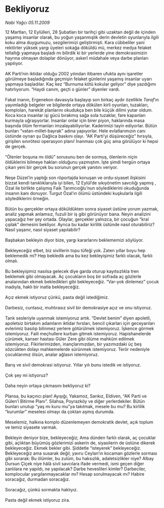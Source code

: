 # Bekliyoruz

*Nabi Yağcı 05.11.2009*

<div class="taraf_structure_2col_1zq">
<div class="margen_n">



 <p>12 Martları, 12 Eylülleri, 28 Şubatları bir tarihçi gibi uzaktan değil de içinden yaşamış insanlar olarak, bu yoğun yaşanmışlık derin devletin oyunlarıyla ilgili koku alma duygumuzu, sezgilerimizi geliştirmişti. Kara cübbeliler yani rektörler yüksek yargı üyeleri sokağa döküldü mü, merkez medya felaket tellallığı yapmaya başladı mı bilirdik ki bir yerlerde yine demokrasimizin hayrına olmayan dolaplar dönüyor, askerî müdahale veya darbe planları yapılıyor. <br/><br/>AK Parti’nin iktidar olduğu 2002 yılından itibaren ufukta aynı işaretler görülmeye başladığında geçmişin felaket günlerini yaşamış insanlar uyarı yapmaya başladılar. Kaç kez “Burnuma kötü kokular geliyor” diye yazdığımı hatırlıyorum. “Haydi canım, geçti o günler” diyenler vardı. <br/><br/>Fakat inanın, Ergenekon davasıyla başlayıp son birkaç aydır özellikle <i>Taraf</i>’ın yayımladığı belgeler ve bilgilerde ortaya dökülen kirli oyunları, tuzakları, komploları, harekât planlarını okudukça ben bile küçük dilimi yutar oldum. Koca koca insanlar işi gücü bırakmış sağa sola tuzaklar, fare kapanları kurmayla uğraşıyorlar. İnsanlar onlar için birer piyon, haklarında masa başında ölüm fermanları imzalayabiliyorlar. Kaderimizi tayin ediyorlar. Bütün bunları “vatan-millet-bayrak” adına yapıyorlar. Hele evlatlarımızın canı üstünde oynan şu Dağlıca baskını olayı. “AK Parti’yi düşüreceğiz” hırsıyla, girişilen sınırötesi operasyon planı! İnanması çok güç ama görülüyor ki hepsi de gerçek. <br/><br/>“Ölenler boşuna mı öldü” sorusunu ben de sormuş, ölenlerin niçin öldüklerini bilmeye hakları olduğunu yazmıştım. İşte şimdi hergün ortaya çıkan yeni bir gerçek bu sorunun gerçek yanıtını veriyor. <br/><br/>Neşe Düzel’in yaptığı son röportajda konuşan ve ordu-siyaset ilişkisini bizzat kendi tanıklıklarıyla iyi bilen, 12 Eylül’de sıkıyönetim savcılığı yapmış , Özal ile birlikte çalışmış Faik Tarımcıoğlu’nun söylediklerini okuduğunda insanın kanı donuyor. Turgut Özal’ın ölümü üstündeki kuşkularla ilgili söylediklerini örneğin. <br/><br/>Bütün bu gerçekler ortaya döküldükten sonra siyaset üstüne yorum yazmak, analiz yapmak anlamsız, fuzuli bir iş gibi görünüyor bana. Neyin analizini yapacağız her şey ortada. Olaylar, gerçekler yalnızca, bir çocuğun “kral çıplak” demesini bekliyor. Ayrıca bu kadar kirlilik üstünde nasıl oturabiliriz? Nasıl yaşanır, nasıl siyaset yapılabilir? <br/><br/>Başbakan bekleyin diyor bize, yargı kararlarını beklememizi söylüyor. <br/><br/>Bekleyeceğiz elbet, biz sivillerin topu tüfeği yok. Zaten yıllar boyu hep beklemedik mi? Hep bekledik ama bu kez bekleyişimiz farklı olacak, farklı olmalı. <br/><br/>Bu bekleyişimiz nasılsa gelecek diye garda oturup kayıtsızlıkla tren beklemek gibi olmayacak. Aç çocukların boş bir sofrada aç gözlerle analarından ekmek bekledikleri gibi bekleyeceğiz. “Var-yok dinlemez” çocuk inadıyla, haklı bir inatla bekleyeceğiz. <br/><br/>Açız ekmek istiyoruz çünkü, pasta değil istediğimiz. <br/><br/>Darbesiz, cuntasız, muhtırasız sivil bir demokrasiye açız ve onu istiyoruz. <br/><br/>Tank sesleriyle uyanmak istemiyoruz artık. “Devlet benim” diyen apoletli, apoletsiz birtakım adamların iktidar hırsları, bencil çıkarları için geceyarıları evlerimiz basılıp bilinmez yerlere götürülmek istemiyoruz. İşkence görmek istemiyoruz. Faili meçhullere kurban gitmek istemiyoruz. Hapishanelerde çürümek, kanser hastası Güler Zere gibi ölüme mahkûm edilmek istemiyoruz. Fikirlerimizden, inançlarımızdan, bir yazımızdaki üç beş sözcükten dolayı mahkemelerde sürünmek istemiyoruz. Terör nedeniyle çocuklarımız ölsün, analar ağlasın istemiyoruz. <br/><br/>Barış ve sivil demokrasi istiyoruz. Yıllar yılı bunu istedik ve istiyoruz. <br/><br/>Çok şey mi istiyoruz? <br/><br/>Daha neyin ortaya çıkmasını bekliyoruz ki? <br/><br/>Plansa, bu kaçıncı plan! Ayışığı, Yakamoz, Sarıkız, Eldiven, “AK Parti ve Gülen’i Bitirme Planı”. Silahsa, Poyrazköy ve diğer yerlerdekiler. Bütün bunları unutup “yaş mı kuru mu”ya takılmak, mesele bu mu? Bu kirlilik “kurumlar” meselesi olmayı da çoktan aşmış durumda. <br/><br/>Meselemiz, halkına komplo düzenlemeyen demokratik devlet, açık toplum ve temiz siyasete varmak. <br/><br/>Bekleyin deniyor bize, bekleyeceğiz; Ama dünden farklı olarak, aç çocuklar gibi, açlıktan büyümüş gözlerimizi askerin de, siyasilerin de üstüne dikerek bekleyeceğiz. Ekmek bekler gibi. Şiddetle “isteyerek” bekleyeceğiz. Bekleyeceğiz ama susarak değil, yavru Ceylan’ın kocaman gözlerle sorması gibi sorarak: Bu ölümler, bu zulüm, bu haksızlık, adaletsizlikler niye? Albay Dursun Çiçek niye hâlâ sivil savcılara ifade vermedi, ismi geçen diğer zanlılara ne yapıldı, ne yapılacak? Darbe heveslileri kimler? Darbeciler, komplocular yargılanmayacaklar mı? Hesap sorulmayacak mı? Habire soracağız, durmadan soracağız. <br/><br/>Soracağız, çünkü sormakta haklıyız. <br/><br/>Pasta değil ekmek istiyoruz zira.</p>
<br/>
<br/>
<br/>



<br/>


<div id="taraf_not">
</div>

</div>


</div>
